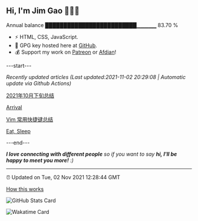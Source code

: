 
<h2>Hi, I'm Jim Gao 👋👨‍💻</h2>

Annual balance    █████████████████████████▁▁▁▁▁   83.70 %

- ⚡ HTML, CSS, JavaScript.
- 🔑 GPG key hosted here at [GitHub](https://github.com/tianheg.gpg).
- 💰 Support my work on [Patreon](https://www.patreon.com/tianheg) or [Afdian](https://afdian.net/@tianheg)!

---start---

*Recently updated articles (Last updated:2021-11-02 20:29:08 | Automatic update via Github Actions)*

[2021年10月下旬总结](https://blog.yidajiabei.xyz/posts/2021-oct-down-summary/)

[Arrival](https://blog.yidajiabei.xyz/posts/arrival/)

[Vim 常用快捷键总结](https://blog.yidajiabei.xyz/posts/vim-common-keyboard-shortcuts/)

[Eat, Sleep](https://blog.yidajiabei.xyz/en/posts/eat-sleep/)

---end---

<em><b>I love connecting with different people</b> so if you want to say <b>hi, I'll be happy to meet you more!</b> :)</em>

---

⏰ Updated on Tue, 02 Nov 2021 12:28:44 GMT

[How this works](https://github.com/tianheg/tianheg/issues/1)

![GitHub Stats Card](https://tianheg-readme-stats.vercel.app/api?username=tianheg&show_icons=true)

![Wakatime Card](https://tianheg-readme-stats.vercel.app/api/wakatime?username=tianheg&layout=compact)
